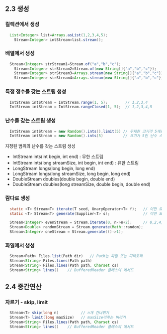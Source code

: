 ## 2.3 생성

### 컬렉션에서 생성

```java
  List<Integer> list=Arrays.asList(1,2,3,4,5);
    Stream<Integer> intStream=list.stream();
```

### 배열에서 생성

```java
  Stream<Integer> strStream1=Stream.of("a","b","c");
    Stream<Integer> strStream2=Stream.of(new String[]{"a","b","c"});
    Stream<Integer> strStream3=Arrays.stream(new String[]{"a","b","c"});
    Stream<Integer> strStream4=Arrays.stream(new String[]{"a","b","c"}, 0, 3); // 0~3으로 크기 제한
```

### 특정 정수를 갖는 스트림 생성

```java
  IntStream intStream = IntStream.range(1, 5);        // 1,2,3,4
  IntStream intStream = IntStream.rangeClosed(1, 5);  // 1,2,3,4,5
```


### 난수를 갖는 스트림 생성

```java
  IntStream intStream = new Random().ints().limit(5) // 무제한 크기라 5개로 제한
  IntStream intStream = new Random().ints(5)         // 크기가 5인 난수 스트림 반환
```

지정된 범위의 난수를 갖는 스트림 생성
- IntStream ints(int begin, int end) : 무한 스트림
- IntStream ints(long streamSize, int begin, int end) : 유한 스트림
- LongStream longs(long begin, long end)
- LongStream longs(long streamSize, long begin, long end)
- DoubleStream doubles(double begin, double end)
- DoubleStream doubles(long streamSize, double begin, double end)

### 람다로 생성

```java
  static <T> Stream<T> iterate(T seed, UnaryOperator<T> f);   // 이전 요소에 종속적
  static <T> Stream<T> generate(Supplier<T> s);               // 이전 요소에 독립적

  Stream<Integer> evenStream = Stream.iterate(0, n->n+2);     // 0,2,4,...
  Stream<Double> randomStream = Stream.generate(Math::random);
  Stream<Integer> oneStream = Stream.generate(()->1);
```

### 파일에서 생성

```java
  Stream<Path> Files.list(Path dir)   // Path는 파일 또는 디렉토리
  Stream<String> Files.lines(Path path)
  Stream<String> Files.lines(Path path, Charset cs)
  Stream<String> lines()    // BufferedReader 클래스의 메서드
```

## 2.4 중간연산

### 자르기 - skip, limit

```java
  Stream<T> skip(long n)          // n개 건너뛰기
  Stream<T> limit(long maxSize)   // maxSize이후는 버리기
  Stream<String> Files.lines(Path path, Charset cs)
  Stream<String> lines()    // BufferedReader 클래스의 메서드
```